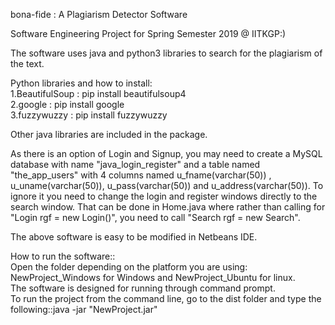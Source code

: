 bona-fide : A Plagiarism Detector Software

Software Engineering Project for Spring Semester 2019 @ IITKGP:)

The software uses java and python3 libraries to search for the plagiarism of the text.

Python libraries and how to install:<br/>
1.BeautifulSoup : pip install beautifulsoup4<br/>
2.google        : pip install google<br/>
3.fuzzywuzzy    : pip install fuzzywuzzy

Other java libraries are included in the package.<br/>

As there is an option of Login and Signup, you may need to create a MySQL database with name "java_login_register" and a table named "the_app_users" with 4 columns named u_fname(varchar(50)) , u_uname(varchar(50)), u_pass(varchar(50)) and u_address(varchar(50)).
To ignore it you need to change the login and register windows directly to the search window. That can be done in Home.java where rather than calling for "Login rgf = new Login()", you need to call "Search rgf = new Search".

The above software is easy to be modified in Netbeans IDE.<br/>

How to run the software::<br/>
Open the folder depending on the platform you are using: NewProject_Windows for Windows and NewProject_Ubuntu for linux.<br/>
The software is designed for running through command prompt.<br/>
To run the project from the command line, go to the dist folder and
type the following::<t/>java -jar "NewProject.jar" 

